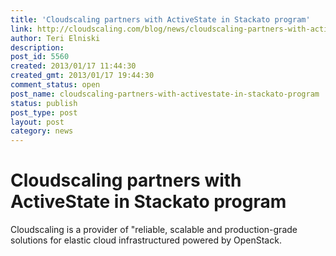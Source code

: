 ```yaml
---
title: 'Cloudscaling partners with ActiveState in Stackato program'
link: http://cloudscaling.com/blog/news/cloudscaling-partners-with-activestate-in-stackato-program/
author: Teri Elniski
description: 
post_id: 5560
created: 2013/01/17 11:44:30
created_gmt: 2013/01/17 19:44:30
comment_status: open
post_name: cloudscaling-partners-with-activestate-in-stackato-program
status: publish
post_type: post
layout: post
category: news
---
```


# Cloudscaling partners with ActiveState in Stackato program

Cloudscaling is a provider of "reliable, scalable and production-grade solutions for elastic cloud infrastructured powered by OpenStack.